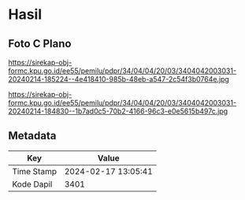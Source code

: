 # Hasil

## Foto C Plano

https://sirekap-obj-formc.kpu.go.id/ee55/pemilu/pdpr/34/04/04/20/03/3404042003031-20240214-185224--4e418410-985b-48eb-a547-2c54f3b0764e.jpg

https://sirekap-obj-formc.kpu.go.id/ee55/pemilu/pdpr/34/04/04/20/03/3404042003031-20240214-184830--1b7ad0c5-70b2-4166-96c3-e0e5615b497c.jpg


## Metadata

| Key        | Value               |
| ---------- | ------------------- |
| Time Stamp | 2024-02-17 13:05:41 |
| Kode Dapil | 3401                |



